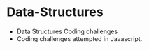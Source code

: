 # Data-Structures
 - Data Structures Coding challenges
 - Coding challenges attempted in Javascript.
